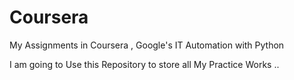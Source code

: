 # Coursera

My Assignments in Coursera , Google's IT Automation with Python

I am going to Use this Repository to store all My Practice Works ..
